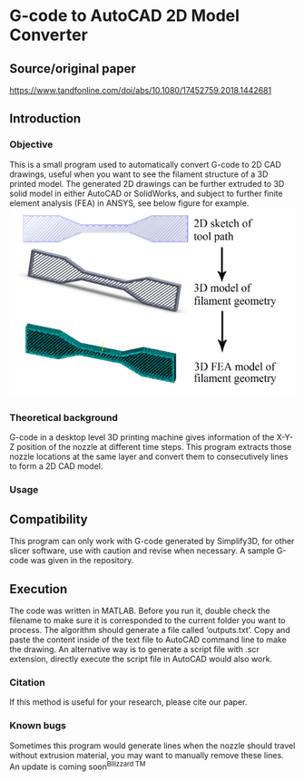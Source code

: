# G-code to AutoCAD 2D Model Converter

## Source/original paper
https://www.tandfonline.com/doi/abs/10.1080/17452759.2018.1442681

## Introduction
### Objective
This is a small program used to automatically convert G-code to 2D CAD drawings, useful when you want to see the filament structure of a 3D printed model. The generated 2D drawings can be further extruded to 3D solid model in either AutoCAD or SolidWorks, and subject to further finite element analysis (FEA) in ANSYS, see below figure for example.
![alt text](https://github.com/zhouxf53/Gcode-to-Autocad/blob/master/Illu.png)

### Theoretical background
G-code in a desktop level 3D printing machine gives information of the X-Y-Z position of the nozzle at different time steps. This program extracts those nozzle locations at the same layer and convert them to consecutively lines to form a 2D CAD model. 

### Usage
## Compatibility
This program can only work with G-code generated by Simplify3D, for other slicer software, use with caution and revise when necessary. A sample G-code was given in the repository. 
## Execution
The code was written in MATLAB. Before you run it, double check the filename to make sure it is corresponded to the current folder you want to process. The algorithm should generate a file called ‘outputs.txt’. Copy and paste the content inside of the text file to AutoCAD command line to make the drawing. An alternative way is to generate a script file with .scr extension, directly execute the script file in AutoCAD would also work.

### Citation
If this method is useful for your research, please cite our paper.

### Known bugs
Sometimes this program would generate lines when the nozzle should travel without extrusion material, you may want to manually remove these lines. An update is coming soon<sup>Bllizzard TM</sup>

